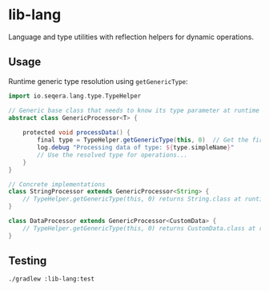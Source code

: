 # lib-lang

Language and type utilities with reflection helpers for dynamic operations.

## Usage

Runtime generic type resolution using `getGenericType`:

```groovy
import io.seqera.lang.type.TypeHelper

// Generic base class that needs to know its type parameter at runtime
abstract class GenericProcessor<T> {
    
    protected void processData() {
        final type = TypeHelper.getGenericType(this, 0)  // Get the first generic type parameter
        log.debug "Processing data of type: ${type.simpleName}"
        // Use the resolved type for operations...
    }
}

// Concrete implementations
class StringProcessor extends GenericProcessor<String> {
    // TypeHelper.getGenericType(this, 0) returns String.class at runtime
}

class DataProcessor extends GenericProcessor<CustomData> {
    // TypeHelper.getGenericType(this, 0) returns CustomData.class at runtime
}
```

## Testing

```bash
./gradlew :lib-lang:test
```
